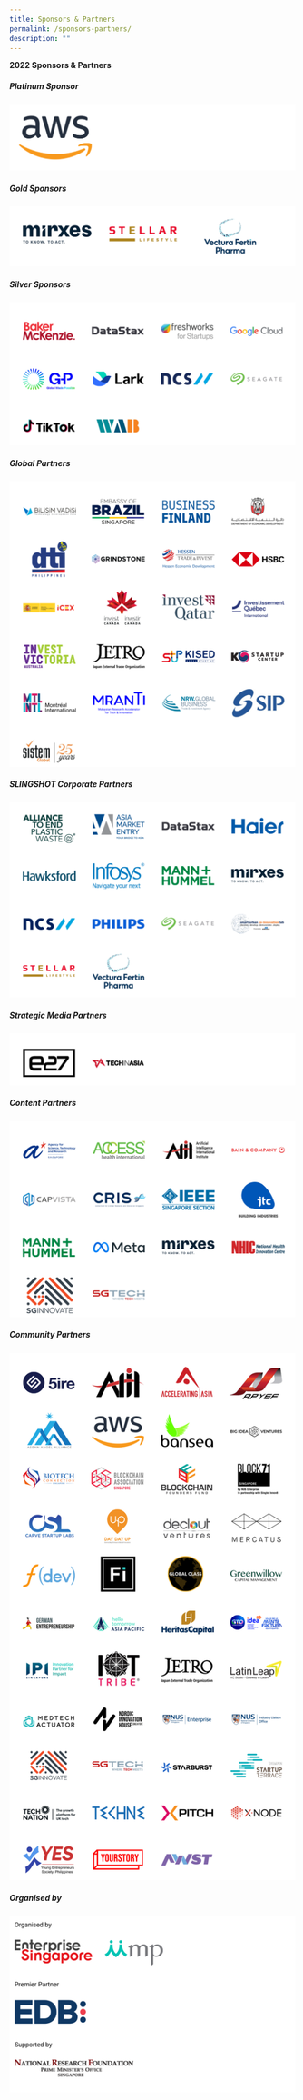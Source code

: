 ```yaml
---
title: Sponsors & Partners
permalink: /sponsors-partners/
description: ""
---
```

**2022 Sponsors & Partners**

##### Platinum Sponsor
![Platinum sponsor SWITCH 2022](/images/Sponsor%20Cards/Sponsor%20Cards%20(2022)/Platinum%20Sponsor.png)

##### Gold Sponsors
![Gold Sponsors SWITCH 2022](/images/Sponsors%20&%20Partners_Cards%20(15).png)

##### Silver Sponsors
![Silver Sponsors SWITCH 2022](/images/Sponsors%20&%20Partners_Cards%20(11).png)

##### Global Partners
![Global Partners SWITCH 2022](/images/Sponsors%20&%20Partners_Cards%20(20).png)

##### SLINGSHOT Corporate Partners 
![SLINGSHOT Corporate Partners](/images/corporate%20partners%20final.png)

##### Strategic Media Partners
![STrategic Media PArtners SWITCH 2022](/images/Sponsor%20Cards/Sponsor%20Cards%20(2022)/Strategic%20Media%20%20Partners.png)

##### Content Partners
![Beyond Content Partners SWITCH 2022](/images/Sponsors%20&%20Partners_Cards%20(21).png)

##### Community Partners 
![Community Partners SWITCH 2022](/images/Community%20Partners%202022_Cards%20(3).png)

##### Organised by
![Evergreen SWITCH 2022](/images/Sponsor%20Cards/Sponsor%20Cards%20(2022)/evergreen.png)